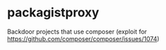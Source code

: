 # packagistproxy
Backdoor projects that use composer (exploit for https://github.com/composer/composer/issues/1074)
